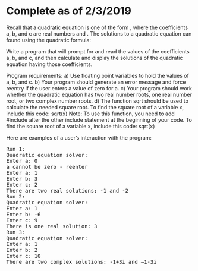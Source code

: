 Complete as of 2/3/2019
===

Recall that a quadratic equation is one of the form  , where the coefficients  a, b, and c are real numbers and  . The solutions to a quadratic equation can found using the quadratic formula:
 

Write a program that will prompt for and read the values of the coefficients a, b, and c, and then calculate and display the solutions of the quadratic equation having those coefficients.

Program requirements: 
a)	Use floating point variables to hold the values of a, b, and c.
b)	Your program should generate an error message and force reentry if the user enters a value of zero for a.
c)	Your program should work whether the quadratic equation has two real number roots, one real number root, or two complex number roots.
d)	The function sqrt should be used to calculate the needed square root. To find the square root of a variable x, include this code: sqrt(x) Note: To use this function, you need to add #include <cmath> after the other include statement at the beginning of your code. To find the square root of a variable x, include this code: sqrt(x)

Here are examples of a user’s interaction with the program:
<pre>
Run 1:
Quadratic equation solver:
Enter a: 0
a cannot be zero - reenter
Enter a: 1
Enter b: 3
Enter c: 2
There are two real solutions: -1 and -2
Run 2:
Quadratic equation solver:
Enter a: 1
Enter b: -6
Enter c: 9
There is one real solution: 3
Run 3:
Quadratic equation solver:
Enter a: 1
Enter b: 2
Enter c: 10
There are two complex solutions: -1+3i and –1-3i
</pre>
